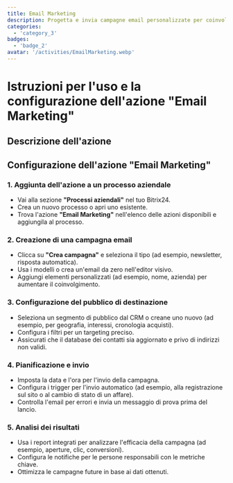 ```yaml
---
title: Email Marketing
description: Progetta e invia campagne email personalizzate per coinvolgere il tuo pubblico.
categories: 
  - 'category_3'
badges: 
  - 'badge_2'
avatar: '/activities/EmailMarketing.webp'
---
```

# Istruzioni per l'uso e la configurazione dell'azione "Email Marketing"

## Descrizione dell'azione

## **Configurazione dell'azione "Email Marketing"**

### 1. Aggiunta dell'azione a un processo aziendale
- Vai alla sezione **"Processi aziendali"** nel tuo Bitrix24.
- Crea un nuovo processo o apri uno esistente.
- Trova l'azione **"Email Marketing"** nell'elenco delle azioni disponibili e aggiungila al processo.

### 2. Creazione di una campagna email
- Clicca su **"Crea campagna"** e seleziona il tipo (ad esempio, newsletter, risposta automatica).
- Usa i modelli o crea un'email da zero nell'editor visivo.
- Aggiungi elementi personalizzati (ad esempio, nome, azienda) per aumentare il coinvolgimento.

### 3. Configurazione del pubblico di destinazione
- Seleziona un segmento di pubblico dal CRM o creane uno nuovo (ad esempio, per geografia, interessi, cronologia acquisti).
- Configura i filtri per un targeting preciso.
- Assicurati che il database dei contatti sia aggiornato e privo di indirizzi non validi.

### 4. Pianificazione e invio
- Imposta la data e l'ora per l'invio della campagna.
- Configura i trigger per l'invio automatico (ad esempio, alla registrazione sul sito o al cambio di stato di un affare).
- Controlla l'email per errori e invia un messaggio di prova prima del lancio.

### 5. Analisi dei risultati
- Usa i report integrati per analizzare l'efficacia della campagna (ad esempio, aperture, clic, conversioni).
- Configura le notifiche per le persone responsabili con le metriche chiave.
- Ottimizza le campagne future in base ai dati ottenuti.